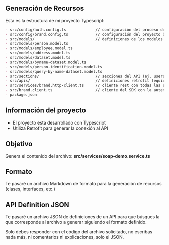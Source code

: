 Generación de Recursos
---
Esta es la estructura de mi proyecto Typescript:

```md
- src/config/auth.config.ts             // configuración del proceso de autenticación (ej. método de cifrado)
- src/config/brand.config.ts            // configuración del proyecto base (ej: cambiar el baseUrl)
- src/models/                           // definiciones de los modelos identificados
- src/models/person.model.ts
- src/models/employee.model.ts
- src/models/address.model.ts
- src/models/dataset.model.ts
- src/models/byname-dataset.model.ts
- src/models/person-identification.model.ts
- src/models/query-by-name-dataset.model.ts
- src/sections/                         // secciones del API (ej. users, orders, billing, etc.)
- src/apis/                             // definiciones retrofit (equivalente a las secciones del API)
- src/services/brand.http-client.ts     // cliente rest con todas las secciones (getters)
- src/brand.client.ts                   // cliente del SDK con la autenticación
- package.json 
```

## Información del proyecto 
- El proyecto esta desarrollado con Typescript 
- Utiliza Retrofit para generar la conexión al API 

## Objetivo
Genera el contenido del archivo: **src/services/soap-demo.service.ts**

## Formato
Te pasaré un archivo Markdown de formato para la generación de recursos (clases, interfaces, etc.)

## API Definition JSON
Te pasaré un archivo JSON de definiciones de un API para que búsques la que corresponde al archivo a generar siguiendo el formato definido.

Solo debes responder con el código del archivo solicitado, no escribas nada más, ni comentarios ni explicaciones, solo el JSON.